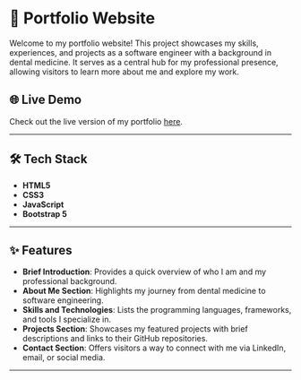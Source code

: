 # 📄 Portfolio Website

Welcome to my portfolio website! This project showcases my skills, experiences, and projects as a software engineer with a background in dental medicine. It serves as a central hub for my professional presence, allowing visitors to learn more about me and explore my work.

## 🌐 Live Demo

Check out the live version of my portfolio [here](https://your-portfolio-link).

---

## 🛠 Tech Stack

- **HTML5**
- **CSS3**
- **JavaScript**
- **Bootstrap 5**

---

## ✨ Features

- **Brief Introduction**: Provides a quick overview of who I am and my professional background.
- **About Me Section**: Highlights my journey from dental medicine to software engineering.
- **Skills and Technologies**: Lists the programming languages, frameworks, and tools I specialize in.
- **Projects Section**: Showcases my featured projects with brief descriptions and links to their GitHub repositories.
- **Contact Section**: Offers visitors a way to connect with me via LinkedIn, email, or social media.

---
